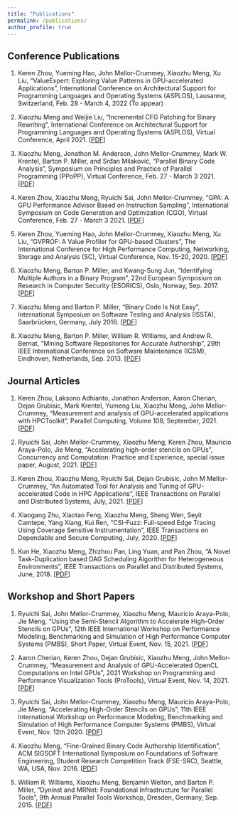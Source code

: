 ```yaml
---
title: "Publications"
permalink: /publications/
author_profile: true
---
```


Conference Publications
---

1. Keren Zhou, Yueming Hao, John Mellor-Crummey, Xiaozhu Meng, Xu Liu, “ValueExpert: Exploring Value Patterns in GPU-accelerated Applications”, International Conference on Architectural Support for Programming Languages and Operating Systems (ASPLOS), Lausanne, Switzerland, Feb. 28 - March 4, 2022 (To appear)

1. Xiaozhu Meng and Weijie Liu, “Incremental CFG Patching for Binary Rewriting”, International Conference on Architectural Support for Programming Languages and Operating Systems (ASPLOS), Virtual Conference, April 2021. [[PDF](https://mxz297.github.io/files/ASPLOS21.pdf)]

1. Xiaozhu Meng, Jonathon M. Anderson, John Mellor-Crummey, Mark W. Krentel, Barton P. Miller, and Srđan Milaković, “Parallel Binary Code Analysis”, Symposium on Principles and Practice of Parallel Programming (PPoPP), Virtual Conference, Feb. 27 - March 3 2021. [[PDF](https://mxz297.github.io/files/PPoPP21.pdf)]

1. Keren Zhou, Xiaozhu Meng, Ryuichi Sai, John Mellor-Crummey, “GPA: A GPU Performance Advisor Based on Instruction Sampling”, International Symposium on Code Generation and Optimization (CGO), Virtual Conference, Feb. 27 - March 3 2021. [[PDF](https://mxz297.github.io/files/CGO21.pdf)]

1. Keren Zhou, Yueming Hao, John Mellor-Crummey, Xiaozhu Meng, Xu Liu, “GVPROF: A Value Profiler for GPU-based Clusters”, The International Conference for High Performance Computing, Networking, Storage and Analysis (SC), Virtual Conference, Nov. 15-20, 2020. [[PDF](https://mxz297.github.io/files/SC20.pdf)]

1. Xiaozhu Meng, Barton P. Miller, and Kwang-Sung Jun, “Identifying Multiple Authors in a Binary Program”, 22nd European Symposium on Research in Computer Security (ESORICS), Oslo, Norway, Sep. 2017. [[PDF](https://mxz297.github.io/files/ESORICS17.pdf)]

1. Xiaozhu Meng and Barton P. Miller, “Binary Code Is Not Easy”, International Symposium on Software Testing and Analysis (ISSTA), Saarbrücken, Germany, July 2016. [[PDF](https://mxz297.github.io/files/ISSTA16.pdf)]

1. Xiaozhu Meng, Barton P. Miller, William R. Williams, and Andrew R. Bernat, “Mining Software Repositories for Accurate Authorship”, 29th IEEE International Conference on Software Maintenance (ICSM), Eindhoven, Netherlands, Sep. 2013. [[PDF](https://mxz297.github.io/files/ICSM13.pdf)]

Journal Articles
---

1. Keren Zhou, Laksono Adhianto, Jonathon Anderson, Aaron Cherian, Dejan Grubisic, Mark Krentel, Yumeng Liu, Xiaozhu Meng, John Mellor-Crummey, “Measurement and analysis of GPU-accelerated applications with HPCToolkit”, Parallel Computing, Volume 108, September, 2021. [[PDF](https://mxz297.github.io/files/PARCO21.pdf)]

1.  Ryuichi Sai, John Mellor-Crummey, Xiaozhu Meng, Keren Zhou, Mauricio Araya-Polo, Jie Meng, “Accelerating high-order stencils on GPUs”, Concurrency and Computation: Practice and Experience, special issue paper, August, 2021. [[PDF](https://mxz297.github.io/files/CPE21.pdf)]

1. Keren Zhou, Xiaozhu Meng, Ryuichi Sai, Dejan Grubisic, John M Mellor-Crummey, “An Automated Tool for Analysis and Tuning of GPU-accelerated Code in HPC Applications”, IEEE Transactions on Parallel and Distributed Systems, July, 2021. [[PDF](https://mxz297.github.io/files/TPDS21.pdf)]

1. Xiaogang Zhu, Xiaotao Feng, Xiaozhu Meng, Sheng Wen, Seyit Camtepe, Yang Xiang, Kui Ren, “CSI-Fuzz: Full-speed Edge Tracing Using Coverage Sensitive Instrumentation”, IEEE Transactions on Dependable and Secure Computing, July, 2020. [[PDF](https://mxz297.github.io/files/TDSC20.pdf)]

1. Kun He, Xiaozhu Meng, Zhizhou Pan, Ling Yuan, and Pan Zhou, “A Novel Task-Duplication based DAG Scheduling Algorithm for Heterogeneous Environments”, IEEE Transactions on Parallel and Distributed Systems, June, 2018. [[PDF](https://mxz297.github.io/files/TPDS18.pdf)]

Workshop and Short Papers
---

1. Ryuichi Sai, John Mellor-Crummey, Xiaozhu Meng, Mauricio Araya-Polo, Jie Meng, “Using the Semi-Stencil Algorithm to Accelerate High-Order Stencils on GPUs”, 12th IEEE International Workshop on Performance Modeling, Benchmarking and Simulation of High Performance Computer Systems (PMBS), Short Paper, Virtual Event, Nov. 15, 2021. [[PDF](https://mxz297.github.io/files/PMBS21.pdf)]

1. Aaron Cherian, Keren Zhou, Dejan Grubisic, Xiaozhu Meng, John Mellor-Crummey, “Measurement and Analysis of GPU-Accelerated OpenCL Computations on Intel GPUs”, 2021 Workshop on Programming and Performance Visualization Tools (ProTools), Virtual Event, Nov. 14, 2021. [[PDF](https://mxz297.github.io/files/ProTools21.pdf)]

1. Ryuichi Sai, John Mellor-Crummey, Xiaozhu Meng, Mauricio Araya-Polo, Jie Meng, “Accelerating High-Order Stencils on GPUs”, 11th IEEE International Workshop on Performance Modeling, Benchmarking and Simulation of High Performance Computer Systems (PMBS), Virtual Event, Nov. 12th 2020. [[PDF](https://mxz297.github.io/files/PMBS20.pdf)]

1. Xiaozhu Meng, “Fine-Grained Binary Code Authorship Identification”, ACM SIGSOFT International Symposium on Foundations of Software Engineering, Student Research Competition Track (FSE-SRC), Seattle, WA, USA, Nov. 2016. [[PDF](https://mxz297.github.io/files/FSESRC16.pdf)]

1. William R. Williams, Xiaozhu Meng, Benjamin Welton, and Barton P. Miller, “Dyninst and MRNet: Foundational Infrastructure for Parallel Tools”, 9th Annual Parallel Tools Workshop, Dresden, Germany, Sep. 2015. [[PDF](https://mxz297.github.io/files/ParallelTools15.pdf)]
